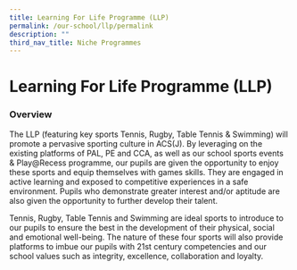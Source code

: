 ```yaml
---
title: Learning For Life Programme (LLP)
permalink: /our-school/llp/permalink
description: ""
third_nav_title: Niche Programmes
---
```

Learning For Life Programme (LLP)
=================================

### Overview

The LLP (featuring key sports Tennis, Rugby, Table Tennis & Swimming) will promote a pervasive sporting culture in ACS(J). By leveraging on the existing platforms of PAL, PE and CCA, as well as our school sports events & Play@Recess programme, our pupils are given the opportunity to enjoy these sports and equip themselves with games skills. They are engaged in active learning and exposed to competitive experiences in a safe environment. Pupils who demonstrate greater interest and/or aptitude are also given the opportunity to further develop their talent.

Tennis, Rugby, Table Tennis and Swimming are ideal sports to introduce to our pupils to ensure the best in the development of their physical, social and emotional well-being. The nature of these four sports will also provide platforms to imbue our pupils with 21st century competencies and our school values such as integrity, excellence, collaboration and loyalty.